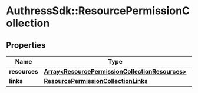 # AuthressSdk::ResourcePermissionCollection

## Properties
Name | Type | Description | Notes
------------ | ------------- | ------------- | -------------
**resources** | [**Array&lt;ResourcePermissionCollectionResources&gt;**](ResourcePermissionCollectionResources.md) |  | 
**links** | [**ResourcePermissionCollectionLinks**](ResourcePermissionCollectionLinks.md) |  | 

